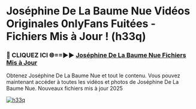 # Joséphine De La Baume Nue Vidéos Originales 0nlyFans Fuitées - Fichiers Mis à Jour ! (h33q)

<h3>🔴 CLIQUEZ ICI 🌐==►► <a href="https://tinyurl.com/2pmr4ezf" rel="nofollow">Joséphine De La Baume Nue Fichiers Mis à Jour</a></h3>

Obtenez Joséphine De La Baume Nue et tout le contenu. Vous pouvez maintenant accéder à toutes les vidéos et photos de Joséphine De La Baume Nue. Nouveaux fichiers mis à jour 2025

[![h33q](https://i.imgur.com/6SNvagu.gif)](https://tinyurl.com/2pmr4ezf)
